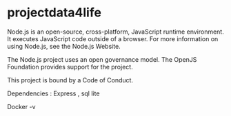 # projectdata4life

Node.js is an open-source, cross-platform, JavaScript runtime environment. It executes JavaScript code outside of a browser. For more information on using Node.js, see the Node.js Website.

The Node.js project uses an open governance model. The OpenJS Foundation provides support for the project.

This project is bound by a Code of Conduct.

Dependencies : Express , sql lite 

Docker -v
